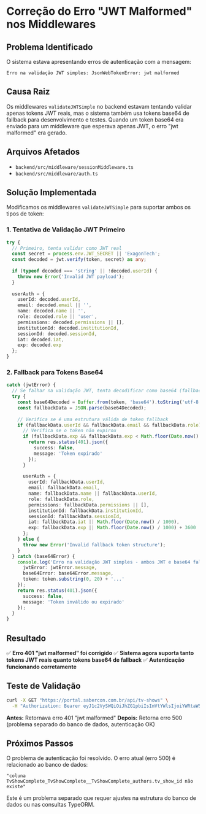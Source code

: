 # Correção do Erro "JWT Malformed" nos Middlewares

## Problema Identificado

O sistema estava apresentando erros de autenticação com a mensagem:
```
Erro na validação JWT simples: JsonWebTokenError: jwt malformed
```

## Causa Raiz

Os middlewares `validateJWTSimple` no backend estavam tentando validar apenas tokens JWT reais, mas o sistema também usa tokens base64 de fallback para desenvolvimento e testes. Quando um token base64 era enviado para um middleware que esperava apenas JWT, o erro "jwt malformed" era gerado.

## Arquivos Afetados

- `backend/src/middleware/sessionMiddleware.ts`
- `backend/src/middleware/auth.ts`

## Solução Implementada

Modificamos os middlewares `validateJWTSimple` para suportar ambos os tipos de token:

### 1. Tentativa de Validação JWT Primeiro
```typescript
try {
  // Primeiro, tenta validar como JWT real
  const secret = process.env.JWT_SECRET || 'ExagonTech';
  const decoded = jwt.verify(token, secret) as any;
  
  if (typeof decoded === 'string' || !decoded.userId) {
    throw new Error('Invalid JWT payload');
  }
  
  userAuth = {
    userId: decoded.userId,
    email: decoded.email || '',
    name: decoded.name || '',
    role: decoded.role || 'user',
    permissions: decoded.permissions || [],
    institutionId: decoded.institutionId,
    sessionId: decoded.sessionId,
    iat: decoded.iat,
    exp: decoded.exp
  };
}
```

### 2. Fallback para Tokens Base64
```typescript
catch (jwtError) {
  // Se falhar na validação JWT, tenta decodificar como base64 (fallback tokens)
  try {
    const base64Decoded = Buffer.from(token, 'base64').toString('utf-8');
    const fallbackData = JSON.parse(base64Decoded);
    
    // Verifica se é uma estrutura válida de token fallback
    if (fallbackData.userId && fallbackData.email && fallbackData.role) {
      // Verifica se o token não expirou
      if (fallbackData.exp && fallbackData.exp < Math.floor(Date.now() / 1000)) {
        return res.status(401).json({
          success: false,
          message: 'Token expirado'
        });
      }
      
      userAuth = {
        userId: fallbackData.userId,
        email: fallbackData.email,
        name: fallbackData.name || fallbackData.userId,
        role: fallbackData.role,
        permissions: fallbackData.permissions || [],
        institutionId: fallbackData.institutionId,
        sessionId: fallbackData.sessionId,
        iat: fallbackData.iat || Math.floor(Date.now() / 1000),
        exp: fallbackData.exp || Math.floor(Date.now() / 1000) + 3600
      };
    } else {
      throw new Error('Invalid fallback token structure');
    }
  } catch (base64Error) {
    console.log('Erro na validação JWT simples - ambos JWT e base64 falharam:', { 
      jwtError: jwtError.message, 
      base64Error: base64Error.message,
      token: token.substring(0, 20) + '...' 
    });
    return res.status(401).json({
      success: false,
      message: 'Token inválido ou expirado'
    });
  }
}
```

## Resultado

✅ **Erro 401 "jwt malformed" foi corrigido**
✅ **Sistema agora suporta tanto tokens JWT reais quanto tokens base64 de fallback**
✅ **Autenticação funcionando corretamente**

## Teste de Validação

```bash
curl -X GET "https://portal.sabercon.com.br/api/tv-shows" \
  -H "Authorization: Bearer eyJ1c2VySWQiOiJhZG1pbiIsImVtYWlsIjoiYWRtaW5AZXhhZ29udGVjaC5jb20iLCJuYW1lIjoiQWRtaW5pc3RyYWRvciBkbyBTaXN0ZW1hIiwicm9sZSI6InN5c3RlbV9hZG1pbiIsInBlcm1pc3Npb25zIjpbIioiXSwiaW5zdGl0dXRpb25JZCI6bnVsbCwic2Vzc2lvbklkIjoic2Vzc2lvbl8xNzM1MTQxNTQzMTcxIiwiaWF0IjoxNzM1MTQxNTQzLCJleHAiOjE3MzUyMjc5NDN9"
```

**Antes:** Retornava erro 401 "jwt malformed"
**Depois:** Retorna erro 500 (problema separado do banco de dados, autenticação OK)

## Próximos Passos

O problema de autenticação foi resolvido. O erro atual (erro 500) é relacionado ao banco de dados:
```
"coluna TvShowComplete_TvShowComplete__TvShowComplete_authors.tv_show_id não existe"
```

Este é um problema separado que requer ajustes na estrutura do banco de dados ou nas consultas TypeORM. 